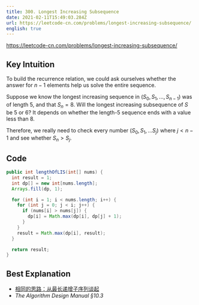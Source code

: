 ```yaml
---
title: 300. Longest Increasing Subsequence
date: 2021-02-11T15:49:03.284Z
url: https://leetcode-cn.com/problems/longest-increasing-subsequence/
english: true
---
```


https://leetcode-cn.com/problems/longest-increasing-subsequence/

## Key Intuition

To build the recurrence relation, we could ask ourselves whether the answer for $n - 1$ elements help us solve the entire sequence.

Suppose we know the longest increasing sequence in $(S_0, S_1, ..., S_{n-1})$ was of length $5$, and that $S_n = 8$. Will the longest increasing subsequence of $S$ be $5$ or $6$? It depends on whether the length-$5$ sequence ends with a value less than $8$.

Therefore, we really need to check every number $(S_0, S_1,...S_j)$ where $j < n - 1$ and see whether $S_n > S_j$.

## Code

```java
public int lengthOfLIS(int[] nums) {
  int result = 1;
  int dp[] = new int[nums.length];
  Arrays.fill(dp, 1);

  for (int i = 1; i < nums.length; i++) {
    for (int j = 0; j < i; j++) {
      if (nums[i] > nums[j]) {
        dp[i] = Math.max(dp[i], dp[j] + 1);
      }
    }
    result = Math.max(dp[i], result);
  }

  return result;
}
```

## Best Explanation

- [相同的思路：从最长递增子序列谈起](https://leetcode-cn.com/problems/palindrome-partitioning-ii/solution/xiang-tong-de-si-lu-cong-zui-chang-di-ze-9kfm/)
- <cite>The Algorithm Design Manual §10.3</cite>